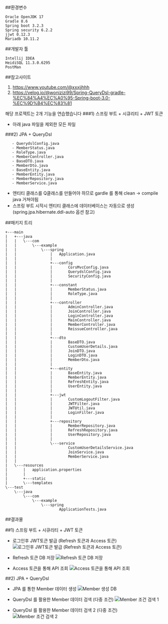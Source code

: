 ##환경변수
```
Oracle OpenJDK 17
Gradle 8.6
Spring boot 3.2.3
Spring security 6.2.2
jjwt 0.12.3
Mariadb 10.11.2
```

##개발자 툴
```
Intellij IDEA
HeidiSQL 11.3.0.6295
PostMan
```

##참고사이트
1) https://www.youtube.com/@xxxjjhhh
2) https://velog.io/@wonizizi99/Spring-QueryDsl-gradle-%EC%84%A4%EC%A0%95-Spring-boot-3.0-%EC%9D%B4%EC%83%81

해당 프로젝트는 2개 기능을 연습했습니다
###1) 스프링 부트 + 시큐리티 + JWT 토큰
   - 아래 java 파일을 제외한 모든 파일
     
###2) JPA + QueryDsl
```
   - QuerydslConfig.java
   - MemberStatus.java
   - RoleType.java
   - MemberController.java
   - BaseDTO.java
   - MemberDto.java
   - BaseEntity.java
   - MemberEntity.java
   - MemberRepository.java
   - MemberService.java
```
  * 엔티티 클래스를 Q클래스를 만들어야 하므로 gardle 를 통해 clean -> compile java 거쳐야됨
  * 스프링 부트 시작시 엔티티 클래스에 데이터베이스는 자동으로 생성(spring.jpa.hibernate.ddl-auto 옵션 참고)
         

##패키지 트리
```
+---main
|   +---java
|   |   \---com
|   |       \---example
|   |           \---spring
|   |               |   Application.java
|   |               |
|   |               +---config
|   |               |       CorsMvcConfig.java
|   |               |       QuerydslConfig.java
|   |               |       SecurityConfig.java
|   |               |
|   |               +---constant
|   |               |       MemberStatus.java
|   |               |       RoleType.java
|   |               |
|   |               +---controller
|   |               |       AdminController.java
|   |               |       JoinController.java
|   |               |       LoginController.java
|   |               |       MainController.java
|   |               |       MemberController.java
|   |               |       ReissueController.java
|   |               |
|   |               +---dto
|   |               |       BaseDTO.java
|   |               |       CustomUserDetails.java
|   |               |       JoinDTO.java
|   |               |       LoginDTO.java
|   |               |       MemberDto.java
|   |               |
|   |               +---entity
|   |               |       BaseEntity.java
|   |               |       MemberEntity.java
|   |               |       RefreshEntity.java
|   |               |       UserEntity.java
|   |               |
|   |               +---jwt
|   |               |       CustomLogoutFilter.java
|   |               |       JWTFilter.java
|   |               |       JWTUtil.java
|   |               |       LoginFilter.java
|   |               |
|   |               +---repository
|   |               |       MemberRepository.java
|   |               |       RefreshRepository.java
|   |               |       UserRepository.java
|   |               |
|   |               \---service
|   |                       CustomUserDetailsService.java
|   |                       JoinService.java
|   |                       MemberService.java
|   |
|   \---resources
|       |   application.properties
|       |
|       +---static
|       \---templates
\---test
    \---java
        \---com
            \---example
                \---spring
                        ApplicationTests.java
```

##결과물

##1) 스프링 부트 + 시큐리티 + JWT 토큰
- 로그인후 JWT토큰 발급 (Refresh 토큰과 Access 토큰)
![로그인후 JWT토큰 발급 (Refresh 토큰과 Access 토큰)](https://github.com/gusrl6394/springboot_2024_v1/assets/20663508/e6df49dc-9c4c-4193-9727-a3811cc5fe70)

- Refresh 토큰 DB 저장
![Refresh 토큰 DB 저장](https://github.com/gusrl6394/springboot_2024_v1/assets/20663508/43b8f605-4234-4b04-b4c4-0f0853291086)

- Access 토큰을 통해 API 조회
![Access 토큰을 통해 API 조회](https://github.com/gusrl6394/springboot_2024_v1/assets/20663508/21ec2ef1-dde8-4b5f-ab7f-71f5cb03014b)


##2) JPA + QueryDsl
- JPA 를 통한 Member 데이터 생성
![Member 생성 DB](https://github.com/gusrl6394/springboot_2024_v1/assets/20663508/adffa0c8-2f5c-450b-a0cb-5ee418198de8)

- QueryDsl 를 활용한 Member 데이터 검색 (다중 조건)
![Member 조건 검색 1](https://github.com/gusrl6394/springboot_2024_v1/assets/20663508/aa592d05-adda-4d6f-9266-313980b16121)

- QueryDsl 를 활용한 Member 데이터 검색 2 (다중 조건)
![Member 조건 검색 2](https://github.com/gusrl6394/springboot_2024_v1/assets/20663508/7303db26-f873-4557-a1bf-fd76c44ea63b)
